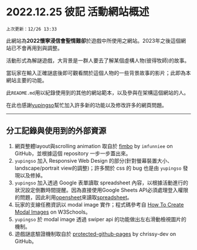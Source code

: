 # 2022.12.25 彼記 活動網站概述

`上次更新：12/26 13:33`

此網站為**2022懷寧浸信會聖情難卻**於遊戲中所使用之網站。2023年之後這個網站已不會再用到與調整。

活動形式為解謎遊戲，大背景是一群人要去了解某個虛構人物(彼得牧師)的故事。

當玩家在輸入正確謎底後即可觀看關於這個人物的一些背景故事的影片；此即為本網站主要的功能。

此`README.md`用以紀錄使用到的其他的網站範本，以及參與在架構這個網站的人。

在此也感謝[yupingso](https://github.com/yupingso)幫忙加入許多新的功能以及修改許多的網頁問題。

----

## 分工記錄與使用到的外部資源

1. 網頁整體layout與scrolling animation 取自於 [fimbo](https://github.com/imfunniee/fimbo) by `imfunniee` on GitHub，並根據這個 repository 一步一步蓋出來。
3. `yupingso` 加入 Responsive Web Design 的部分(針對螢幕裝置大小、landscape/portrait view的調整)；許多關於 css 的 bug 也是由 `yupingso` 發現以及修掉。
4. `yupingso` 加入透過 Google 表單讀取 spreadsheet 內容，以根據活動進行的狀況設定倒數時間提醒。因為直接使用Google Sheets API必須處理登入權限的問題，因此利用[opensheet](https://github.com/benborgers/opensheet)來讀取[spreadsheet](https://docs.google.com/spreadsheets/d/1BooGWE3g1zshKoVlAM_JjEI6VzbYtEYJyODVHDrQHWM/edit?usp=sharing)。
5. 玩家的支線任務資訊以 modal image 實作；程式碼參考自 [How To Create Modal Images](https://www.w3schools.com/howto/howto_css_modal_images.asp) on W3Schools。
6. `yupingso` 於 modal image 透過 swiper api 的功能做出左右滑動檢視圖片的機制。
7. 遊戲謎底驗證機制取自於 [protected-github-pages](https://github.com/chrissy-dev/protected-github-pages) by chrissy-dev on GitHub。

